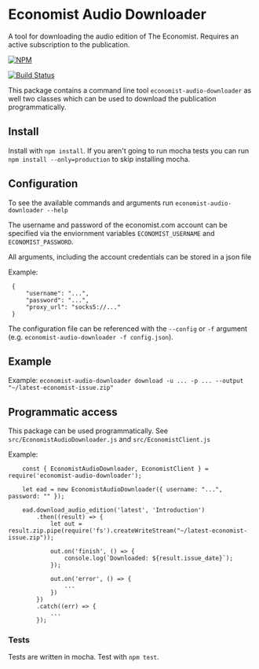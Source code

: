 # Economist Audio Downloader

A tool for downloading the audio edition of The Economist. Requires an active subscription to the publication.

[![NPM](https://nodei.co/npm/economist-audio-downloader.png)](https://nodei.co/npm/economist-audio-downloader/)

[![Build Status](https://travis-ci.org/znetstar/economist-audio-downloader.svg?branch=master)](https://travis-ci.org/znetstar/economist-audio-downloader)

This package contains a command line tool `economist-audio-downloader` as well two classes which can be used to download the publication programmatically.

## Install

Install with `npm install`. If you aren't going to run mocha tests you can run `npm install --only=production` to skip installing mocha.

## Configuration

To see the available commands and arguments run `economist-audio-downloader --help`

The username and password of the economist.com account can be specified via the enviornment variables `ECONOMIST_USERNAME` and `ECONOMIST_PASSWORD`. 

All arguments, including the account credentials can be stored in a json file

Example: 
```
 {
     "username": "...",
     "password": "...",
     "proxy_url": "socks5://..."
 }
```

The configuration file can be referenced with the `--config` or `-f` argument (e.g. `economist-audio-downloader -f config.json`).

## Example

Example:
`economist-audio-downloader download -u ... -p ... --output "~/latest-economist-issue.zip"`

## Programmatic access

This package can be used programmatically. See `src/EconomistAudioDownloader.js` and `src/EconomistClient.js` 

Example: 

```
    const { EconomistAudioDownloader, EconomistClient } = require('economist-audio-downloader');

    let ead = new EconomistAudioDownloader({ username: "...", password: "" });

    ead.download_audio_edition('latest', 'Introduction')
        .then((result) => {
            let out = result.zip.pipe(require('fs').createWriteStream("~/latest-economist-issue.zip"));

            out.on('finish', () => {
                console.log(`Downloaded: ${result.issue_date}`);
            });

            out.on('error', () => {
                ...
            })
        })
        .catch((err) => {
            ...
        });
```

### Tests

Tests are written in mocha. Test with `npm test`.